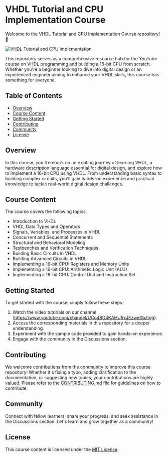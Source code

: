 # VHDL Tutorial and CPU Implementation Course

Welcome to the VHDL Tutorial and CPU Implementation Course repository! 🚀

![VHDL Tutorial and CPU Implementation](https://your-website.com/images/vhdl_course_banner.png)

This repository serves as a comprehensive resource hub for the YouTube course on VHDL programming and building a 16-bit CPU from scratch. Whether you're a beginner looking to dive into digital design or an experienced engineer aiming to enhance your VHDL skills, this course has something for everyone.

## Table of Contents

- [Overview](#overview)
- [Course Content](#course-content)
- [Getting Started](#getting-started)
- [Contributing](#contributing)
- [Community](#community)
- [License](#license)

## Overview

In this course, you'll embark on an exciting journey of learning VHDL, a hardware description language essential for digital design, and explore how to implement a 16-bit CPU using VHDL. From understanding basic syntax to building complex circuits, you'll gain hands-on experience and practical knowledge to tackle real-world digital design challenges.

## Course Content

The course covers the following topics:

- Introduction to VHDL
- VHDL Data Types and Operators
- Signals, Variables, and Processes in VHDL
- Concurrent and Sequential Statements
- Structural and Behavioral Modeling
- Testbenches and Verification Techniques
- Building Basic Circuits in VHDL
- Building Advanced Circuits in VHDL
- Implementing a 16-bit CPU: Registers and Memory Units
- Implementing a 16-bit CPU: Arithmetic Logic Unit (ALU)
- Implementing a 16-bit CPU: Control Unit and Instruction Set

## Getting Started

To get started with the course, simply follow these steps:

1. Watch the video tutorials on our channel (https://www.youtube.com/channel/UCo48D4KAHU9xJEzweXbztgg).
2. Access the corresponding materials in this repository for a deeper understanding.
3. Experiment with the sample code provided to gain hands-on experience.
4. Engage with the community in the Discussions section.

## Contributing

We welcome contributions from the community to improve this course repository! Whether it's fixing a typo, adding clarification to the documentation, or suggesting new topics, your contributions are highly valued. Please refer to the [CONTRIBUTING.md](CONTRIBUTING.md) file for guidelines on how to contribute.

## Community

Connect with fellow learners, share your progress, and seek assistance in the Discussions section. Let's learn and grow together as a community!

## License

This course content is licensed under the [MIT License](LICENSE).
